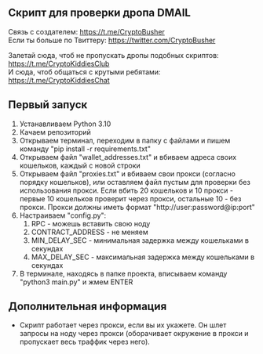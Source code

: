 ## Скрипт для проверки дропа DMAIL

Связь с создателем: https://t.me/CryptoBusher <br>
Если ты больше по Твиттеру: https://twitter.com/CryptoBusher <br>

Залетай сюда, чтоб не пропускать дропы подобных скриптов: https://t.me/CryptoKiddiesClub <br>
И сюда, чтоб общаться с крутыми ребятами: https://t.me/CryptoKiddiesChat <br>

## Первый запуск
1. Устанавливаем Python 3.10
2. Качаем репозиторий
3. Открываем терминал, переходим в папку с файлами и пишем команду "pip install -r requirements.txt"
4. Открываем файл "wallet_addresses.txt" и вбиваем адреса своих кошельков, каждый с новой строки
5. Открываем файл "proxies.txt" и вбиваем свои прокси (согласно порядку кошельков), или оставляем файл пустым для проверки без использования прокси. Если вбить 20 кошельков и 10 прокси - первые 10 кошельков проверит через прокси, остальные 10 - без прокси. Прокси должны иметь формат "http://user:password@ip:port"
6. Настраиваем "config.py":
   1. RPC - можешь вставить свою ноду
   2. CONTRACT_ADDRESS - не меняем
   3. MIN_DELAY_SEC - минимальная задержка между кошельками в секундах
   4. MAX_DELAY_SEC - максимальная задержка между кошельками в секундах
7. В терминале, находясь в папке проекта, вписываем команду "python3 main.py" и жмем ENTER

## Дополнительная информация
- Скрипт работает через прокси, если вы их укажете. Он шлет запросы на ноду через прокси (оборачивает окружение в прокси и пропускает весь траффик через него).
